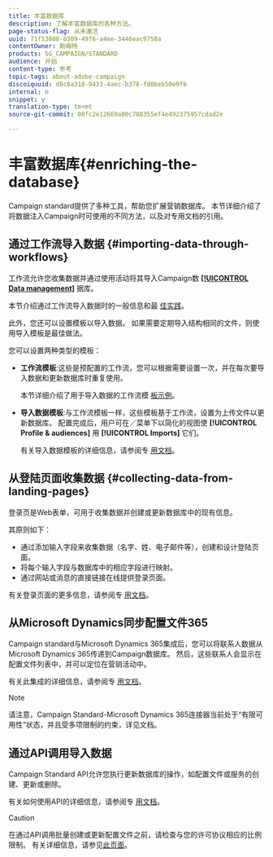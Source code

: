 ```yaml
---
title: 丰富数据库
description: 了解丰富数据库的各种方法。
page-status-flag: 从未激活
uuid: 71f53808-0309-49f6-a4ee-3446eac9758a
contentOwner: 勒梅特
products: SG_CAMPAIGN/STANDARD
audience: 开始
content-type: 参考
topic-tags: about-adobe-campaign
discoiquuid: d8c8a318-9433-4aec-b378-fd0beb50e9fb
internal: n
snippet: y
translation-type: tm+mt
source-git-commit: 00fc2e12669a00c788355ef4e492375957cdad2e

---
```



# 丰富数据库{#enriching-the-database}

Campaign standard提供了多种工具，帮助您扩展营销数据库。 本节详细介绍了将数据注入Campaign时可使用的不同方法，以及对专用文档的引用。

## 通过工作流导入数据 {#importing-data-through-workflows}

工作流允许您收集数据并通过使用活动将其导入Campaign数 [**[!UICONTROL Data management]**](../../automating/using/about-data-management-activities.md) 据库。

本节介绍通过工作流导入数据时的一般信息和最 [佳实践](../../automating/using/importing-data.md)。

此外，您还可以设置模板以导入数据。 如果需要定期导入结构相同的文件，则使用导入模板是最佳做法。

您可以设置两种类型的模板：

* **工作流模板**:这些是预配置的工作流，您可以根据需要设置一次，并在每次要导入数据和更新数据库时重复使用。

   本节详细介绍了用于导入数据的工作流模 [板示例](../../automating/using/importing-data.md#example--import-workflow-template)。

* **导入数据模板**:与工作流模板一样，这些模板基于工作流，设置为上传文件以更新数据库。 配置完成后，用户可在／菜单下以简化的视图使 **[!UICONTROL Profile & audiences]** 用 **[!UICONTROL Imports]** 它们。

   有关导入数据模板的详细信息，请参阅专 [用文档](../../automating/using/importing-data-with-import-templates.md)。

## 从登陆页面收集数据 {#collecting-data-from-landing-pages}

登录页是Web表单，可用于收集数据并创建或更新数据库中的现有信息。

其原则如下：

* 通过添加输入字段来收集数据（名字、姓、电子邮件等），创建和设计登陆页面。
* 将每个输入字段与数据库中的相应字段进行映射。
* 通过网站或消息的直接链接在线提供登录页面。

有关登录页面的更多信息，请参阅专 [用文档](../../channels/using/about-landing-pages.md)。

## 从Microsoft Dynamics同步配置文件365

Campaign standard与Microsoft Dynamics 365集成后，您可以将联系人数据从Microsoft Dynamics 365传递到Campaign数据库。
然后，这些联系人会显示在配置文件列表中，并可以定位在营销活动中。

有关此集成的详细信息，请参阅专 [用文档](https://helpx.adobe.com/campaign/kb/acs-ms-dynamics.html)。

>[!NOTE]
>
>请注意，Campaign Standard-Microsoft Dynamics 365连接器当前处于“有限可用性”状态，并且受多项限制的约束，详见文档。

## 通过API调用导入数据

Campaign Standard API允许您执行更新数据库的操作，如配置文件或服务的创建、更新或删除。

有关如何使用API的详细信息，请参阅专 [用文档](https://docs.campaign.adobe.com/doc/standard/en/api/ACS_API.html)。

>[!CAUTION]
>
>在通过API调用批量创建或更新配置文件之前，请检查与您的许可协议相应的比例限制。 有关详细信息，请参见[此页面](https://helpx.adobe.com/legal/product-descriptions/campaign-standard.html#ITInfrastructureResourcesbyActiveProfilesTiers)。

